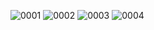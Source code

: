 ![0001](https://github.com/youzhou19858/SFBU/assets/135424132/ecd9d062-f90f-424d-8af0-87500c2d97af)
![0002](https://github.com/youzhou19858/SFBU/assets/135424132/9d6cb12f-fca4-468f-973f-2f60d4f7589e)
![0003](https://github.com/youzhou19858/SFBU/assets/135424132/df317137-bc1e-4044-af6f-372e8b0e01d5)
![0004](https://github.com/youzhou19858/SFBU/assets/135424132/bf294c78-4b19-44b5-ad6f-5addc181142f)
